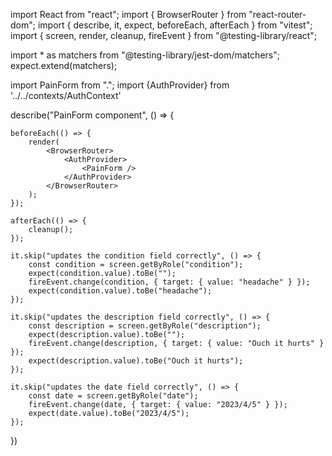 import React from "react";
import { BrowserRouter } from "react-router-dom";
import { describe, it, expect, beforeEach, afterEach } from "vitest";
import { screen, render, cleanup, fireEvent } from "@testing-library/react";

import * as matchers from "@testing-library/jest-dom/matchers";
expect.extend(matchers);

import PainForm from ".";
import {AuthProvider} from '../../contexts/AuthContext'

describe("PainForm component", () => {

    beforeEach(() => {
        render(
            <BrowserRouter>
                <AuthProvider>
                    <PainForm />
                </AuthProvider>
            </BrowserRouter>
        );
    });

    afterEach(() => {
        cleanup();
    });

    it.skip("updates the condition field correctly", () => {
        const condition = screen.getByRole("condition");
        expect(condition.value).toBe("");
        fireEvent.change(condition, { target: { value: "headache" } });
        expect(condition.value).toBe("headache");
    });

    it.skip("updates the description field correctly", () => {
        const description = screen.getByRole("description");
        expect(description.value).toBe("");
        fireEvent.change(description, { target: { value: "Ouch it hurts" } });
        expect(description.value).toBe("Ouch it hurts");
    });

    it.skip("updates the date field correctly", () => {
        const date = screen.getByRole("date");
        fireEvent.change(date, { target: { value: "2023/4/5" } });
        expect(date.value).toBe("2023/4/5");
    });

})
